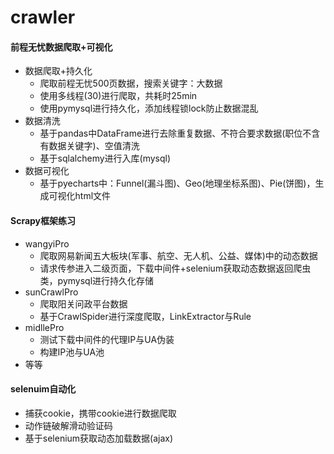 # crawler

#### 前程无忧数据爬取+可视化

- 数据爬取+持久化
  - 爬取前程无忧500页数据，搜索关键字：大数据
  - 使用多线程(30)进行爬取，共耗时25min
  - 使用pymysql进行持久化，添加线程锁lock防止数据混乱
- 数据清洗
  - 基于pandas中DataFrame进行去除重复数据、不符合要求数据(职位不含有数据关键字)、空值清洗
  - 基于sqlalchemy进行入库(mysql)
- 数据可视化
  - 基于pyecharts中：Funnel(漏斗图)、Geo(地理坐标系图)、Pie(饼图)，生成可视化html文件

#### Scrapy框架练习

- wangyiPro
  - 爬取网易新闻五大板块(军事、航空、无人机、公益、媒体)中的动态数据
  - 请求传参进入二级页面，下载中间件+selenium获取动态数据返回爬虫类，pymysql进行持久化存储
- sunCrawlPro
  - 爬取阳关问政平台数据
  - 基于CrawlSpider进行深度爬取，LinkExtractor与Rule
- midllePro
  - 测试下载中间件的代理IP与UA伪装
  - 构建IP池与UA池
- 等等

#### selenuim自动化

- 捕获cookie，携带cookie进行数据爬取
- 动作链破解滑动验证码
- 基于selenium获取动态加载数据(ajax)